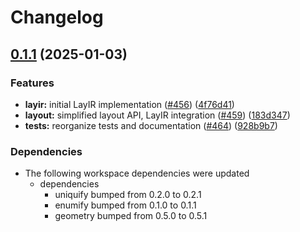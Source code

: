 # Changelog

## [0.1.1](https://github.com/ucb-substrate/substrate2/compare/layir-v0.1.0...layir-v0.1.1) (2025-01-03)


### Features

* **layir:** initial LayIR implementation ([#456](https://github.com/ucb-substrate/substrate2/issues/456)) ([4f76d41](https://github.com/ucb-substrate/substrate2/commit/4f76d41c86fd0c57e525f40c976b5eeb0bbd4c68))
* **layout:** simplified layout API, LayIR integration ([#459](https://github.com/ucb-substrate/substrate2/issues/459)) ([183d347](https://github.com/ucb-substrate/substrate2/commit/183d347c19e6fe98cf870be4716e7249f23bd423))
* **tests:** reorganize tests and documentation ([#464](https://github.com/ucb-substrate/substrate2/issues/464)) ([928b9b7](https://github.com/ucb-substrate/substrate2/commit/928b9b7c45dc334ca11d86e4564edc58bf6db6f2))


### Dependencies

* The following workspace dependencies were updated
  * dependencies
    * uniquify bumped from 0.2.0 to 0.2.1
    * enumify bumped from 0.1.0 to 0.1.1
    * geometry bumped from 0.5.0 to 0.5.1
